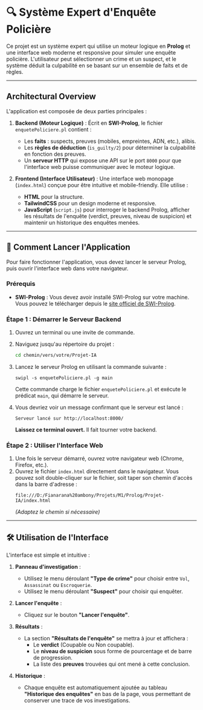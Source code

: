 # 🔍 Système Expert d'Enquête Policière

Ce projet est un système expert qui utilise un moteur logique en **Prolog** et une interface web moderne et responsive pour simuler une enquête policière. L'utilisateur peut sélectionner un crime et un suspect, et le système déduit la culpabilité en se basant sur un ensemble de faits et de règles.

---

##  Architectural Overview

L'application est composée de deux parties principales :

1.  **Backend (Moteur Logique)** : Écrit en **SWI-Prolog**, le fichier `enquetePoliciere.pl` contient :
    *   Les **faits** : suspects, preuves (mobiles, empreintes, ADN, etc.), alibis.
    *   Les **règles de déduction** (`is_guilty/2`) pour déterminer la culpabilité en fonction des preuves.
    *   Un **serveur HTTP** qui expose une API sur le port `8000` pour que l'interface web puisse communiquer avec le moteur logique.

2.  **Frontend (Interface Utilisateur)** : Une interface web monopage (`index.html`) conçue pour être intuitive et mobile-friendly. Elle utilise :
    *   **HTML** pour la structure.
    *   **TailwindCSS** pour un design moderne et responsive.
    *   **JavaScript** (`script.js`) pour interroger le backend Prolog, afficher les résultats de l'enquête (verdict, preuves, niveau de suspicion) et maintenir un historique des enquêtes menées.

---

## 🚀 Comment Lancer l'Application

Pour faire fonctionner l'application, vous devez lancer le serveur Prolog, puis ouvrir l'interface web dans votre navigateur.

### Prérequis

- **SWI-Prolog** : Vous devez avoir installé SWI-Prolog sur votre machine. Vous pouvez le télécharger depuis le [site officiel de SWI-Prolog](https://www.swi-prolog.org/download/stable).

### Étape 1 : Démarrer le Serveur Backend

1.  Ouvrez un terminal ou une invite de commande.
2.  Naviguez jusqu'au répertoire du projet :
    ```bash
    cd chemin/vers/votre/Projet-IA
    ```
3.  Lancez le serveur Prolog en utilisant la commande suivante :
    ```
    swipl -s enquetePoliciere.pl -g main
    ```
    Cette commande charge le fichier `enquetePoliciere.pl` et exécute le prédicat `main`, qui démarre le serveur.

4.  Vous devriez voir un message confirmant que le serveur est lancé :
    ```
    Serveur lancé sur http://localhost:8000/
    ```
    **Laissez ce terminal ouvert.** Il fait tourner votre backend.

### Étape 2 : Utiliser l'Interface Web

1.  Une fois le serveur démarré, ouvrez votre navigateur web (Chrome, Firefox, etc.).
2.  Ouvrez le fichier `index.html` directement dans le navigateur. Vous pouvez soit double-cliquer sur le fichier, soit taper son chemin d'accès dans la barre d'adresse :
    ```
    file:///D:/Fianarana%20ambony/Projets/M1/Prolog/Projet-IA/index.html
    ```
    *(Adaptez le chemin si nécessaire)*

---

## 🛠️ Utilisation de l'Interface

L'interface est simple et intuitive :

1.  **Panneau d'investigation** :
    *   Utilisez le menu déroulant **"Type de crime"** pour choisir entre `Vol`, `Assassinat` ou `Escroquerie`.
    *   Utilisez le menu déroulant **"Suspect"** pour choisir qui enquêter.

2.  **Lancer l'enquête** :
    *   Cliquez sur le bouton **"Lancer l'enquête"**.

3.  **Résultats** :
    *   La section **"Résultats de l'enquête"** se mettra à jour et affichera :
        *   Le **verdict** (Coupable ou Non coupable).
        *   Le **niveau de suspicion** sous forme de pourcentage et de barre de progression.
        *   La liste des **preuves** trouvées qui ont mené à cette conclusion.

4.  **Historique** :
    *   Chaque enquête est automatiquement ajoutée au tableau **"Historique des enquêtes"** en bas de la page, vous permettant de conserver une trace de vos investigations.
